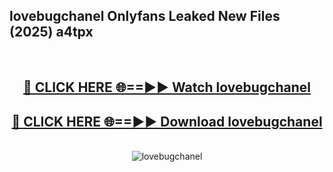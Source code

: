 <h2>lovebugchanel Onlyfans Leaked New Files (2025) a4tpx</h2>
<br>
<div align="center">
<h2><a href="https://mediafiles.top/lovebugchanel&ref=git" rel="nofollow">🔴 CLICK HERE 🌐==►► Watch lovebugchanel</a></h2>
<h2><a href="https://mediafiles.top/lovebugchanel&ref=git" rel="nofollow">🔴 CLICK HERE 🌐==►► Download lovebugchanel</a></h2>
<br>
<a href="https://mediafiles.top/lovebugchanel&ref=git" rel="nofollow" data-target="animated-image.originalLink"><img src="https://i.ibb.co.com/xMMVF88/686577567.gif" alt="lovebugchanel" style="max-width: 100%; display: inline-block;" data-target="animated-image.originalImage"></a>
</div>
<br>
<br>